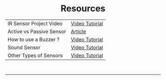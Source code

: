<p align="center">
    <h1 align="center">Resources</h1>
</p>


<table align = "center">
    <tr>
        <td>
            IR Sensor Project Video
        </td>
        <td>
            <a href = "https://www.youtube.com/watch?v=E56mhk_0Qas"> Video Tutorial</a>
        </td> 
    </tr>
    <tr>
        <td>
            Active vs Passive Sensor
        </td>
        <td>
            <a href = "https://electronics.stackexchange.com/questions/224374/active-vs-passive-buzzer"> Article</a><br />
        </td> 
    </tr>
    <tr>
        <td>
            How to use a Buzzer ?
        </td>
        <td>
            <a href = "https://www.youtube.com/watch?v=tuRAvlVBEl0"> Video Tutorial</a>
        </td> 
    </tr>
    <tr>
        <td>
            Sound Sensor
        </td>
        <td>
            <a href = "https://youtu.be/RwHGioglbk8"> Video Tutorial</a>
        </td> 
    </tr>
    <tr>
        <td>
            Other Types of Sensors
        </td>
        <td>
            <a href = "https://www.youtube.com/watch?v=KLGbPgls18k"> Video Tutorial</a><br />
        </td> 
    </tr>
</table>

<br />

---
